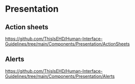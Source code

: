 
# Presentation

## Action sheets
https://github.com/ThisIsEHD/Human-Interface-Guidelines/tree/main/Components/Presentation/ActionSheets

## Alerts
https://github.com/ThisIsEHD/Human-Interface-Guidelines/tree/main/Components/Presentation/Alerts
